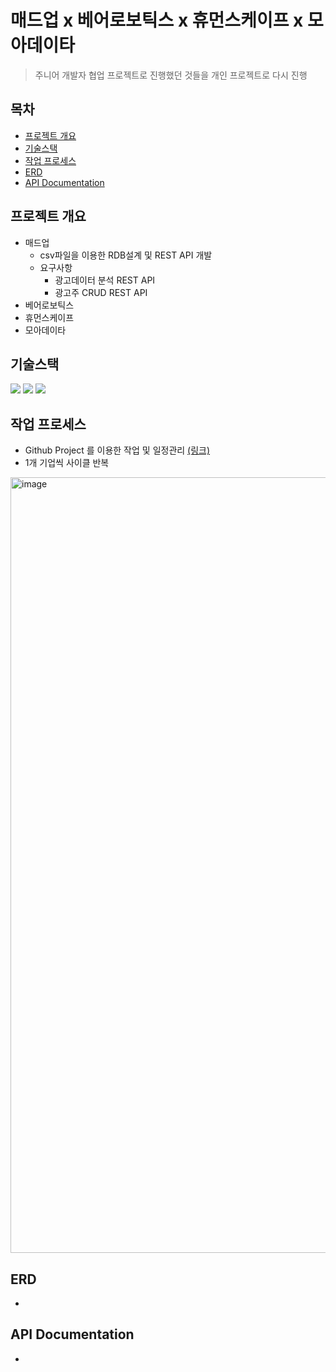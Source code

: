# 매드업 x 베어로보틱스 x 휴먼스케이프 x 모아데이타

> 주니어 개발자 협업 프로젝트로 진행했던 것들을 개인 프로젝트로 다시 진행



## 목차

- [프로젝트 개요](#프로젝트-개요)
- [기술스택](#기술스택)
- [작업 프로세스](#작업-프로세스)
- [ERD](#ERD)
- [API Documentation](#API-Documentation)



## 프로젝트 개요

- 매드업
  - csv파일을 이용한 RDB설계 및 REST API 개발
  - 요구사항
    - 광고데이터 분석 REST API
    - 광고주 CRUD REST API
- 베어로보틱스
- 휴먼스케이프
- 모아데이타



## 기술스택

<img src="https://img.shields.io/badge/django-4.0.4-blue"> <img src="https://img.shields.io/badge/DRF-3.13.1-blue"> <img src="https://img.shields.io/badge/Mariadb--blue">





## 작업 프로세스

- Github Project 를 이용한 작업 및 일정관리 [(링크)](https://github.com/users/redtea89/projects/4/views/1?layout=board)
- 1개 기업씩 사이클 반복

<img width="1241" alt="image" src="https://user-images.githubusercontent.com/74187642/170683853-745927e1-1061-4310-b179-240c51e1080b.png">





## ERD

- 



## API Documentation

- 